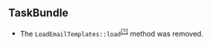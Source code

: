 TaskBundle
----------
* The `LoadEmailTemplates::load`<sup>[[?]](https://github.com/oroinc/OroCRMTaskBundle/tree/4.2.0-alpha.1/Migrations/Data/ORM/LoadEmailTemplates.php#L17 "Oro\Bundle\TaskBundle\Migrations\Data\ORM\LoadEmailTemplates::load")</sup> method was removed.

